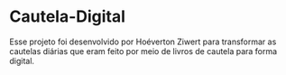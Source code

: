 # Cautela-Digital
Esse projeto foi desenvolvido por Hoéverton Ziwert para transformar as cautelas diárias que eram feito por meio de livros de cautela para forma digital.

